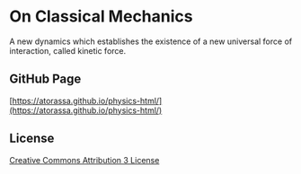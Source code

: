 # On Classical Mechanics

A new dynamics which establishes the existence of a new universal force of interaction, called kinetic force.

## GitHub Page

[https://atorassa.github.io/physics-html/](https://atorassa.github.io/physics-html/)

## License

[Creative Commons Attribution 3 License](https://creativecommons.org/licenses/by/3.0/)
